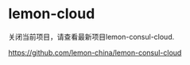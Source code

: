 # lemon-cloud

关闭当前项目，请查看最新项目lemon-consul-cloud.

https://github.com/lemon-china/lemon-consul-cloud
